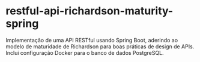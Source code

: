 # restful-api-richardson-maturity-spring
Implementação de uma API RESTful usando Spring Boot, aderindo ao modelo de maturidade de Richardson para boas práticas de design de APIs. Inclui configuração Docker para o banco de dados PostgreSQL.
